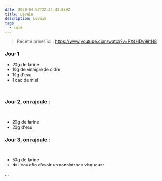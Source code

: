 ```yaml
---
date: 2020-04-07T22:24:43.889Z
title: Levain
description: Levain
tags:
  - salé
---
```

> Recette prises ici : <https://www.youtube.com/watch?v=PX4HDv98tH8>

### Jour 1

* 20g de farine
* 10g de vinaigre de cidre
* 10g d'eau
* 1 cac de miel

﻿
### Jour 2, on rajoute :
﻿
* 20g de farine
* 20g d'eau

### Jour 3, on rajoute :
﻿
* 50g de farine
* de l'eau afin d'avoir un consistance visqueuse

...
